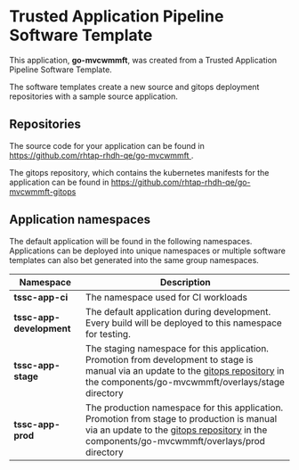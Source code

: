 # Trusted Application Pipeline Software Template

This application, **go-mvcwmmft**, was created from a Trusted Application Pipeline Software Template.

The software templates create a new source and gitops deployment repositories with a sample source application. 

## Repositories

The source code for your application can be found in [https://github.com/rhtap-rhdh-qe/go-mvcwmmft ](https://github.com/rhtap-rhdh-qe/go-mvcwmmft ).
 
The gitops repository, which contains the kubernetes manifests for the application can be found in 
[https://github.com/rhtap-rhdh-qe/go-mvcwmmft-gitops ](https://github.com/rhtap-rhdh-qe/go-mvcwmmft-gitops ) 

## Application namespaces 

The default application will be found in the following namespaces. Applications can be deployed into unique namespaces or multiple software templates can also bet generated into the same group namespaces.  

|  Namespace   |  Description   |  
| -------- | -------- |
| **tssc-app-ci** | The namespace used for CI workloads |
| **tssc-app-development** | The default application during development. Every build will be deployed to this namespace for testing. |
| **tssc-app-stage** | The staging namespace for this application. Promotion from development to stage is manual via an update to the [gitops repository](https://github.com/rhtap-rhdh-qe/go-mvcwmmft-gitops ) in the components/go-mvcwmmft/overlays/stage directory |
| **tssc-app-prod** | The production namespace for this application. Promotion from stage to production is manual via an update to the [gitops repository](https://github.com/rhtap-rhdh-qe/go-mvcwmmft-gitops ) in the components/go-mvcwmmft/overlays/prod directory |